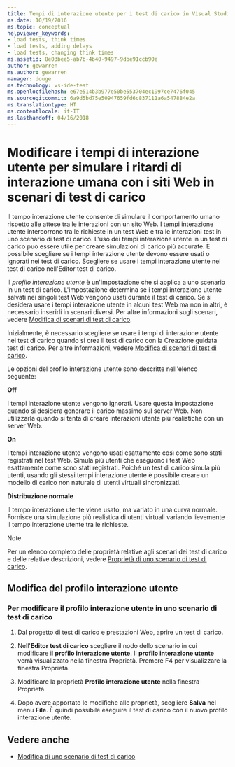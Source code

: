 ```yaml
---
title: Tempi di interazione utente per i test di carico in Visual Studio | Microsoft Docs
ms.date: 10/19/2016
ms.topic: conceptual
helpviewer_keywords:
- load tests, think times
- load tests, adding delays
- load tests, changing think times
ms.assetid: 8e03bee5-ab7b-4b40-9497-9dbe91ccb90e
author: gewarren
ms.author: gewarren
manager: douge
ms.technology: vs-ide-test
ms.openlocfilehash: e67e514b3b977e50be553704ec1997ce7476f045
ms.sourcegitcommit: 6a9d5bd75e50947659fd6c837111a6a547884e2a
ms.translationtype: HT
ms.contentlocale: it-IT
ms.lasthandoff: 04/16/2018
---
```

# <a name="edit-think-times-to-simulate-website-human-interaction-delays-in-load-tests-scenarios"></a>Modificare i tempi di interazione utente per simulare i ritardi di interazione umana con i siti Web in scenari di test di carico

Il tempo interazione utente consente di simulare il comportamento umano rispetto alle attese tra le interazioni con un sito Web. I tempi interazione utente intercorrono tra le richieste in un test Web e tra le interazioni test in uno scenario di test di carico. L'uso dei tempi interazione utente in un test di carico può essere utile per creare simulazioni di carico più accurate. È possibile scegliere se i tempi interazione utente devono essere usati o ignorati nei test di carico. Scegliere se usare i tempi interazione utente nei test di carico nell'Editor test di carico.

 Il *profilo interazione utente* è un'impostazione che si applica a uno scenario in un test di carico. L'impostazione determina se i tempi interazione utente salvati nei singoli test Web vengono usati durante il test di carico. Se si desidera usare i tempi interazione utente in alcuni test Web ma non in altri, è necessario inserirli in scenari diversi. Per altre informazioni sugli scenari, vedere [Modifica di scenari di test di carico](../test/edit-load-test-scenarios.md).

 Inizialmente, è necessario scegliere se usare i tempi di interazione utente nei test di carico quando si crea il test di carico con la Creazione guidata test di carico. Per altre informazioni, vedere [Modifica di scenari di test di carico](../test/edit-load-test-scenarios.md).

 Le opzioni del profilo interazione utente sono descritte nell'elenco seguente:

**Off**

I tempi interazione utente vengono ignorati. Usare questa impostazione quando si desidera generare il carico massimo sul server Web. Non utilizzarla quando si tenta di creare interazioni utente più realistiche con un server Web.

**On**

I tempi interazione utente vengono usati esattamente così come sono stati registrati nel test Web. Simula più utenti che eseguono i test Web esattamente come sono stati registrati. Poiché un test di carico simula più utenti, usando gli stessi tempi interazione utente è possibile creare un modello di carico non naturale di utenti virtuali sincronizzati.

**Distribuzione normale**

Il tempo interazione utente viene usato, ma variato in una curva normale. Fornisce una simulazione più realistica di utenti virtuali variando lievemente il tempo interazione utente tra le richieste.

> [!NOTE]
> Per un elenco completo delle proprietà relative agli scenari dei test di carico e delle relative descrizioni, vedere [Proprietà di uno scenario di test di carico](../test/load-test-scenario-properties.md).

## <a name="changing-the-think-profile"></a>Modifica del profilo interazione utente

### <a name="to-change-a-think-profile-in-a-load-test-scenario"></a>Per modificare il profilo interazione utente in uno scenario di test di carico

1.  Dal progetto di test di carico e prestazioni Web, aprire un test di carico.

2.  Nell'**Editor test di carico** scegliere il nodo dello scenario in cui modificare il **profilo interazione utente**. Il **profilo interazione utente** verrà visualizzato nella finestra Proprietà. Premere F4 per visualizzare la finestra Proprietà.

3.  Modificare la proprietà **Profilo interazione utente** nella finestra Proprietà.

4.  Dopo avere apportato le modifiche alle proprietà, scegliere **Salva** nel menu **File**. È quindi possibile eseguire il test di carico con il nuovo profilo interazione utente.

## <a name="see-also"></a>Vedere anche

- [Modifica di uno scenario di test di carico](../test/edit-load-test-scenarios.md)